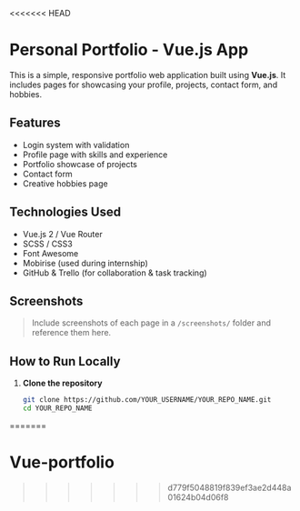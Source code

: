 <<<<<<< HEAD
# Personal Portfolio - Vue.js App

This is a simple, responsive portfolio web application built using **Vue.js**. It includes pages for showcasing your profile, projects, contact form, and hobbies.

## Features

-  Login system with validation
-  Profile page with skills and experience
-  Portfolio showcase of projects
-  Contact form
-  Creative hobbies page

## Technologies Used

- Vue.js 2 / Vue Router
- SCSS / CSS3
- Font Awesome
- Mobirise (used during internship)
- GitHub & Trello (for collaboration & task tracking)

## Screenshots

> Include screenshots of each page in a `/screenshots/` folder and reference them here.

##  How to Run Locally

1. **Clone the repository**
   ```bash
   git clone https://github.com/YOUR_USERNAME/YOUR_REPO_NAME.git
   cd YOUR_REPO_NAME
=======
# Vue-portfolio
>>>>>>> d779f5048819f839ef3ae2d448a01624b04d06f8
